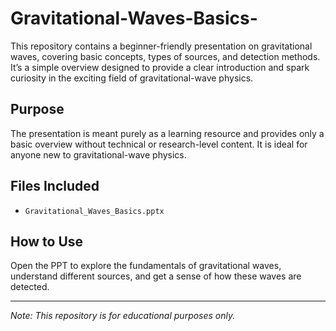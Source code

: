 # Gravitational-Waves-Basics-
This repository contains a beginner-friendly presentation on gravitational waves, covering basic concepts, types of sources, and detection methods. It’s a simple overview designed to provide a clear introduction and spark curiosity in the exciting field of gravitational-wave physics.

## Purpose
The presentation is meant purely as a learning resource and provides only a basic overview without technical or research-level content. It is ideal for anyone new to gravitational-wave physics.

## Files Included
- `Gravitational_Waves_Basics.pptx`

## How to Use
Open the PPT to explore the fundamentals of gravitational waves, understand different sources, and get a sense of how these waves are detected.

---

*Note: This repository is for educational purposes only.*
